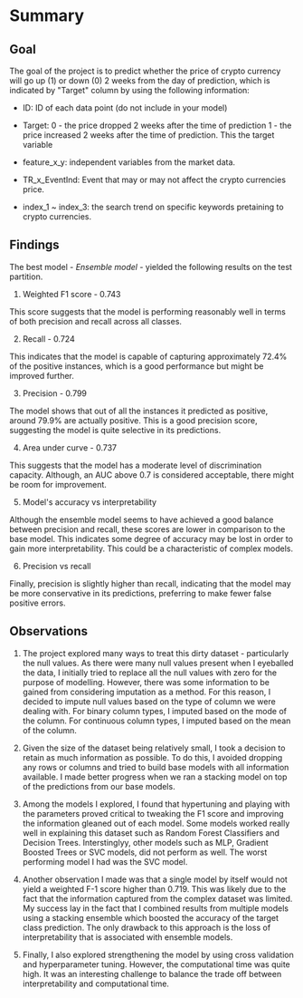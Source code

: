 # Summary

## Goal
The goal of the project is to predict whether the price of crypto currency will go up (1) or down (0) 2 weeks from the day of prediction, which is indicated by "Target" column by using the following information:

- ID: ID of each data point (do not include in your model)

- Target: 0 - the price dropped 2 weeks after the time of prediction 1 - the price increased 2 weeks after the time of prediction. This the target variable

- feature_x_y: independent variables from the market data.

- TR_x_EventInd: Event that may or may not affect the crypto currencies price.

- index_1 ~ index_3: the search trend on specific keywords pretaining to crypto currencies.

## Findings

The best model - *Ensemble model* - yielded the following results on the test partition.

1. Weighted F1 score - 0.743

This score suggests that the model is performing reasonably well in terms of both precision and recall across all classes.

2. Recall - 0.724

This indicates that the model is capable of capturing approximately 72.4% of the positive instances, which is a good performance but might be improved further.

3. Precision - 0.799

The model shows that out of all the instances it predicted as positive, around 79.9% are actually positive. This is a good precision score, suggesting the model is quite selective in its predictions.

4. Area under curve - 0.737

This suggests that the model has a moderate level of discrimination capacity. Although, an AUC above 0.7 is considered acceptable, there might be room for improvement.

5. Model's accuracy vs interpretability

Although the ensemble model seems to have achieved a good balance between precision and recall, these scores are lower in comparison to the base model. This indicates some degree of accuracy may be lost in order to gain more interpretability. This could be a characteristic of complex models.

6. Precision vs recall

Finally, precision is slightly higher than recall, indicating that the model may be more conservative in its predictions, preferring to make fewer false positive errors.

## Observations

1. The project explored many ways to treat this dirty dataset - particularly the null values. As there were many null values present when I eyeballed the data, I initially tried to replace all the null values with zero for the purpose of modelling. However, there was some information to be gained from considering imputation as a method. For this reason, I decided to impute null values based on the type of column we were dealing with. For binary column types, I imputed based on the mode of the column. For continuous column types, I imputed based on the mean of the column.

2. Given the size of the dataset being relatively small, I took a  decision to retain as much information as possible. To do this, I avoided dropping any rows or columns and tried to build base models with all information available. I made better progress when we ran a stacking model on top of the predictions from our base models.

3. Among the models I explored, I found that hypertuning and playing with the parameters proved critical to tweaking the F1 score and improving the information gleaned out of each model. Some models worked really well in explaining this dataset such as Random Forest Classifiers and Decision Trees. Interstinglyy, other models such as MLP, Gradient Boosted Trees or SVC models, did not perform as well. The worst performing model I had was the SVC model.

4. Another observation I made was that a single model by itself would not yield a weighted F-1 score higher than 0.719. This was likely due to the fact that the information captured from the complex dataset was limited. My success lay in the fact that I combined results from multiple models using a stacking ensemble which boosted the accuracy of the target class prediction. The only drawback to this approach is the loss of interpretability that is associated with ensemble models.

5. Finally, I also explored strengthening the model by using cross validation and hyperparameter tuning. However, the computational time was quite high. It was an interesting challenge to balance the trade off between interpretability and computational time.
